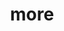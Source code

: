 ---
layout: page
title: more
nav: true
nav_order: 6
dropdown: true
children: 
    - title: publications
      permalink: /publications/
    - title: divider
    - title: repositories
      permalink: /repositories/
    - title: divider
    - title: team
      permalink: /team/
---